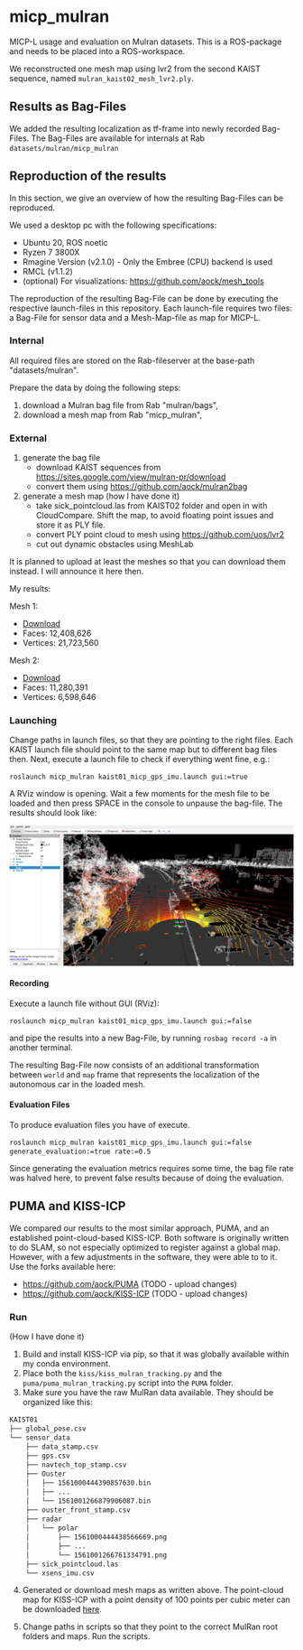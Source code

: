 # micp_mulran

MICP-L usage and evaluation on Mulran datasets. This is a ROS-package and needs to be placed into a ROS-workspace.

<!-- For each Mulran environment (DCC, KAIST, Riverside, Sejong City) we reconstructed one mesh map using lvr2: -->

<!-- |     Sequence       |   Map     |
|:-------------:|:---------------:|
| DCC | TODO  |
| KAIST | `mulran_kaist02_mesh_lvr2.ply` |
| Riverside | TODO |
| Sejong City | TODO | -->

We reconstructed one mesh map using lvr2 from the second KAIST sequence, named `mulran_kaist02_mesh_lvr2.ply`.


## Results as Bag-Files

We added the resulting localization as tf-frame into newly recorded Bag-Files.
The Bag-Files are available for internals at Rab `datasets/mulran/micp_mulran`

## Reproduction of the results

In this section, we give an overview of how the resulting Bag-Files can be reproduced.

We used a desktop pc with the following specifications:
- Ubuntu 20, ROS noetic
- Ryzen 7 3800X
- Rmagine Version (v2.1.0) - Only the Embree (CPU) backend is used
- RMCL (v1.1.2)
- (optional) For visualizations: https://github.com/aock/mesh_tools

The reproduction of the resulting Bag-File can be done by executing the respective launch-files in this repository. Each launch-file requires two files: a Bag-File for sensor data and a Mesh-Map-file as map for MICP-L.

### Internal

All required files are stored on the Rab-fileserver at the base-path "datasets/mulran".

Prepare the data by doing the following steps:
1. download a Mulran bag file from Rab "mulran/bags",
2. download a mesh map from Rab "micp_mulran",


### External

1. generate the bag file
    - download KAIST sequences from https://sites.google.com/view/mulran-pr/download
    - convert them using https://github.com/aock/mulran2bag
2. generate a mesh map (how I have done it)
    - take sick_pointcloud.las from KAIST02 folder and open in with CloudCompare. Shift the map, to avoid floating point issues and store it as PLY file.
    - convert PLY point cloud to mesh using https://github.com/uos/lvr2
    - cut out dynamic obstacles using MeshLab

It is planned to upload at least the meshes so that you can download them instead. I will announce it here then.

My results:

Mesh 1: 
- [Download](https://kos.informatik.uni-osnabrueck.de/micpl/mulran/maps/mesh/kaist02_mesh_v21M_f12M.ply)
- Faces: 12,408,626
- Vertices: 21,723,560

Mesh 2:
- [Download](https://kos.informatik.uni-osnabrueck.de/micpl/mulran/maps/mesh/kaist02_mesh_v6M_f11M.ply)
- Faces: 11,280,391
- Vertices: 6,598,646


### Launching

Change paths in launch files, so that they are pointing to the right files.
Each KAIST launch file should point to the same map but to different bag files then.
Next, execute a launch file to check if everything went fine, e.g.:

```console
roslaunch micp_mulran kaist01_micp_gps_imu.launch gui:=true
```

A RViz window is opening. Wait a few moments for the mesh file to be loaded and then press SPACE in the console to unpause the bag-file. The results should look like:

![Teaser](dat/micp_mulran.png)

#### Recording

Execute a launch file without GUI (RViz):

```console
roslaunch micp_mulran kaist01_micp_gps_imu.launch gui:=false
```

and pipe the results into a new Bag-File, by running `rosbag record -a` in another terminal.

The resulting Bag-File now consists of an additional transformation between `world` and `map` frame that represents the localization of the autonomous car in the loaded mesh.


#### Evaluation Files

To produce evaluation files you have of execute. 

```console
roslaunch micp_mulran kaist01_micp_gps_imu.launch gui:=false generate_evaluation:=true rate:=0.5
```

Since generating the evaluation metrics requires some time, the bag file rate was halved here, to prevent false results because of doing the evaluation. 




## PUMA and KISS-ICP


We compared our results to the most similar approach, PUMA, and an established point-cloud-based KISS-ICP.
Both software is originally written to do SLAM, so not especially optimized to register against a global map.
However, with a few adjustments in the software, they were able to to it.
Use the forks available here:

- https://github.com/aock/PUMA (TODO - upload changes)
- https://github.com/aock/KISS-ICP (TODO - upload changes)



### Run 

(How I have done it)

1. Build and install KISS-ICP via pip, so that it was globally available within my conda environment.
2. Place both the `kiss/kiss_mulran_tracking.py` and the `puma/puma_mulran_tracking.py` script into the `PUMA` folder.
3. Make sure you have the raw MulRan data available. They should be organized like this:

```console
KAIST01
├── global_pose.csv
└── sensor_data
    ├── data_stamp.csv
    ├── gps.csv
    ├── navtech_top_stamp.csv
    ├── Ouster
    │   ├── 1561000444390857630.bin
    │   ├── ...
    │   └── 1561001266879906087.bin
    ├── ouster_front_stamp.csv
    ├── radar
    │   └── polar
    │       ├── 1561000444438566669.png
    │       ├── ...
    │       └── 1561001266761334791.png
    ├── sick_pointcloud.las
    └── xsens_imu.csv
```

4. Generated or download mesh maps as written above. The point-cloud map for KISS-ICP with a point density of 100 points per cubic meter can be downloaded [here](https://kos.informatik.uni-osnabrueck.de/micpl/mulran/maps/pcl/kaist02_sampled_100p.ply).

5. Change paths in scripts so that they point to the correct MulRan root folders and maps. Run the scripts.
